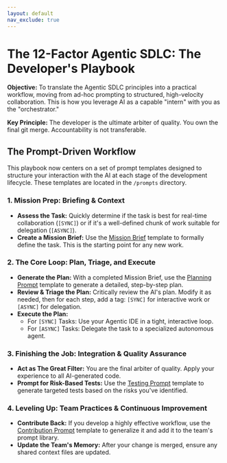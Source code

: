 ```yaml
---
layout: default
nav_exclude: true
---
```


# The 12-Factor Agentic SDLC: The Developer's Playbook

**Objective:** To translate the Agentic SDLC principles into a practical workflow, moving from ad-hoc prompting to structured, high-velocity collaboration. This is how you leverage AI as a capable "intern" with you as the "orchestrator."

**Key Principle:** The developer is the ultimate arbiter of quality. You own the final git merge. Accountability is not transferable.

## The Prompt-Driven Workflow

This playbook now centers on a set of prompt templates designed to structure your interaction with the AI at each stage of the development lifecycle. These templates are located in the `/prompts` directory.

### 1. Mission Prep: Briefing & Context

- **Assess the Task:** Quickly determine if the task is best for real-time collaboration (`[SYNC]`) or if it's a well-defined chunk of work suitable for delegation (`[ASYNC]`).
- **Create a Mission Brief:** Use the [Mission Brief](prompts/mission-brief.html) template to formally define the task. This is the starting point for any new work.

### 2. The Core Loop: Plan, Triage, and Execute

- **Generate the Plan:** With a completed Mission Brief, use the [Planning Prompt](prompts/planning.html) template to generate a detailed, step-by-step plan.
- **Review & Triage the Plan:** Critically review the AI's plan. Modify it as needed, then for each step, add a tag: `[SYNC]` for interactive work or `[ASYNC]` for delegation.
- **Execute the Plan:**
    - For `[SYNC]` Tasks: Use your Agentic IDE in a tight, interactive loop.
    - For `[ASYNC]` Tasks: Delegate the task to a specialized autonomous agent.

### 3. Finishing the Job: Integration & Quality Assurance

- **Act as The Great Filter:** You are the final arbiter of quality. Apply your experience to all AI-generated code.
- **Prompt for Risk-Based Tests:** Use the [Testing Prompt](prompts/testing.html) template to generate targeted tests based on the risks you've identified.

### 4. Leveling Up: Team Practices & Continuous Improvement

- **Contribute Back:** If you develop a highly effective workflow, use the [Contribution Prompt](prompts/contribution.html) template to generalize it and add it to the team's prompt library.
- **Update the Team's Memory:** After your change is merged, ensure any shared context files are updated.